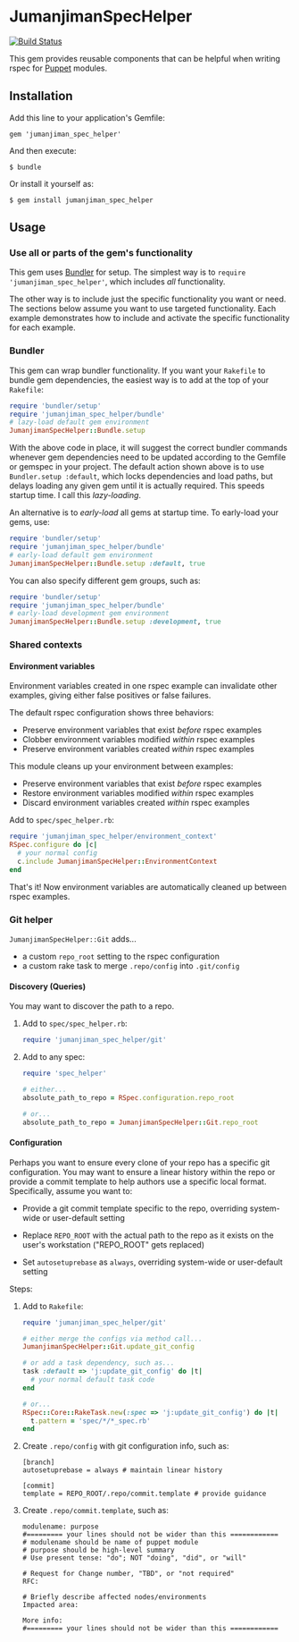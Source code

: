 # JumanjimanSpecHelper

[![Build Status](https://travis-ci.org/jumanjiman/jumanjiman_spec_helper.png?branch=master)](https://travis-ci.org/jumanjiman/jumanjiman_spec_helper)

This gem provides reusable components that can be helpful when
writing rspec for [Puppet](https://puppetlabs.com/puppet/what-is-puppet/)
modules.

## Installation

Add this line to your application's Gemfile:

    gem 'jumanjiman_spec_helper'

And then execute:

    $ bundle

Or install it yourself as:

    $ gem install jumanjiman_spec_helper

## Usage

### Use all or parts of the gem's functionality

This gem uses [Bundler](http://gembundler.com/) for setup.
The simplest way is to `require 'jumanjiman_spec_helper'`,
which includes *all* functionality.

The other way is to include just the specific functionality
you want or need. The sections below assume you want to use
targeted functionality. Each example demonstrates how to include
and activate the specific functionality for each example.

### Bundler

This gem can wrap bundler functionality. If you want your
`Rakefile` to bundle gem dependencies, the easiest way is to
add at the top of your `Rakefile`:

```ruby
require 'bundler/setup'
require 'jumanjiman_spec_helper/bundle'
# lazy-load default gem environment
JumanjimanSpecHelper::Bundle.setup
```

With the above code in place, it will suggest the correct bundler
commands whenever gem dependencies need to be updated according
to the Gemfile or gemspec in your project. The default action
shown above is to use `Bundler.setup :default`, which locks
dependencies and load paths, but delays loading any given gem
until it is actually required. This speeds startup time.
I call this *lazy-loading*.

An alternative is to *early-load* all gems at startup time.
To early-load your gems, use:

```ruby
require 'bundler/setup'
require 'jumanjiman_spec_helper/bundle'
# early-load default gem environment
JumanjimanSpecHelper::Bundle.setup :default, true
```

You can also specify different gem groups, such as:

```ruby
require 'bundler/setup'
require 'jumanjiman_spec_helper/bundle'
# early-load development gem environment
JumanjimanSpecHelper::Bundle.setup :development, true
```

### Shared contexts

#### Environment variables

Environment variables created in one rspec example can invalidate
other examples, giving either false positives or false failures.

The default rspec configuration shows three behaviors:

* Preserve environment variables that exist *before* rspec examples
* Clobber environment variables modified *within* rspec examples
* Preserve environment variables created *within* rspec examples

This module cleans up your environment between examples:

* Preserve environment variables that exist *before* rspec examples
* Restore environment variables modified *within* rspec examples
* Discard environment variables created *within* rspec examples

Add to `spec/spec_helper.rb`:

```ruby
require 'jumanjiman_spec_helper/environment_context'
RSpec.configure do |c|
  # your normal config
  c.include JumanjimanSpecHelper::EnvironmentContext
end
```

That's it! Now environment variables are automatically
cleaned up between rspec examples.

### Git helper

`JumanjimanSpecHelper::Git` adds...

* a custom `repo_root` setting to the rspec configuration
* a custom rake task to merge `.repo/config` into `.git/config`

#### Discovery (Queries)

You may want to discover the path to a repo.

1. Add to `spec/spec_helper.rb`:

   ```ruby
   require 'jumanjiman_spec_helper/git'
   ```

2. Add to any spec:

   ```ruby
   require 'spec_helper'

   # either...
   absolute_path_to_repo = RSpec.configuration.repo_root

   # or...
   absolute_path_to_repo = JumanjimanSpecHelper::Git.repo_root
   ```

#### Configuration

Perhaps you want to ensure every clone of your repo has
a specific git configuration. You may want to ensure a
linear history within the repo or provide a commit template
to help authors use a specific local format. Specifically,
assume you want to:

* Provide a git commit template specific to the repo,
  overriding system-wide or user-default setting

* Replace `REPO_ROOT` with the actual path to the repo as it
  exists on the user's workstation ("REPO_ROOT" gets replaced)

* Set `autosetuprebase` as `always`,
  overriding system-wide or user-default setting

Steps:

1. Add to `Rakefile`:

   ```ruby
   require 'jumanjiman_spec_helper/git'

   # either merge the configs via method call...
   JumanjimanSpecHelper::Git.update_git_config

   # or add a task dependency, such as...
   task :default => 'j:update_git_config' do |t|
     # your normal default task code
   end

   # or...
   RSpec::Core::RakeTask.new(:spec => 'j:update_git_config') do |t|
     t.pattern = 'spec/*/*_spec.rb'
   end
   ```

2. Create `.repo/config` with git configuration info, such as:

   ```
   [branch]
   autosetuprebase = always # maintain linear history

   [commit]
   template = REPO_ROOT/.repo/commit.template # provide guidance
   ```

3. Create `.repo/commit.template`, such as:

   ```
   modulename: purpose
   #========= your lines should not be wider than this ============
   # modulename should be name of puppet module
   # purpose should be high-level summary
   # Use present tense: "do"; NOT "doing", "did", or "will"

   # Request for Change number, "TBD", or "not required"
   RFC:

   # Briefly describe affected nodes/environments
   Impacted area:

   More info:
   #========= your lines should not be wider than this ============
   ```
